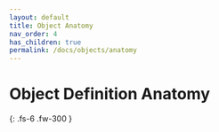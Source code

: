 ```yaml
---
layout: default
title: Object Anatomy
nav_order: 4
has_children: true
permalink: /docs/objects/anatomy
---
```


# Object Definition Anatomy

{: .fs-6 .fw-300 }
